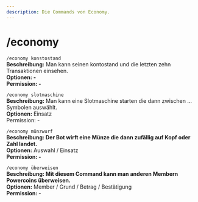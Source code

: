 ```yaml
---
description: Die Commands von Economy.
---
```


# /economy

`/economy konstostand`\
**Beschreibung:** Man kann seinen kontostand und die letzten zehn Transaktionen einsehen. \
**Optionen: -**\
**Permission: -**

`/economy slotmaschine`\
**Beschreibung:** Man kann eine Slotmaschine starten die dann zwischen ... Symbolen auswählt.\
**Optionen:** Einsatz\
Permission: -

`/economy münzwurf`\
**Beschreibung: Der Bot wirft eine Münze die dann zufällig auf Kopf oder Zahl landet.**\
**Optionen:** Auswahl / Einsatz\
**Permission: -**

`/economy überweisen`\
**Beschreibung: Mit diesem Command kann man anderen Membern Powercoins überweisen.**\
**Optionen:** Member /  Grund / Betrag / Bestätigung\
**Permission: -**
